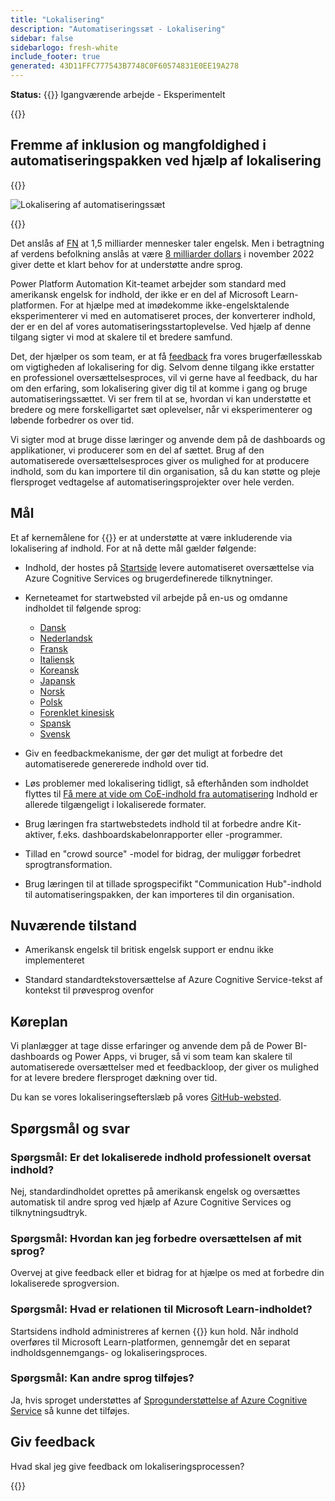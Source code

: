 ```yaml
---
title: "Lokalisering"
description: "Automatiseringssæt - Lokalisering"
sidebar: false
sidebarlogo: fresh-white
include_footer: true
generated: 43D11FFC777543B7748C0F60574831E0EE19A278
---
```


**Status:** {{<externalImage src="https://github.githubassets.com/images/icons/emoji/unicode/1f6a7.png" size="16x16" text="Construction Icon">}} Igangværende arbejde - Eksperimentelt

{{<toc>}}

## Fremme af inklusion og mangfoldighed i automatiseringspakken ved hjælp af lokalisering

{{<border>}}

![Lokalisering af automatiseringssæt](/images/automation-kit-localization.png)

{{</border>}}

Det anslås af [FN](https://hr.un.org/unhq/languages/english) at 1,5 milliarder mennesker taler engelsk. Men i betragtning af verdens befolkning anslås at være [8 milliarder dollars](https://www.un.org/en/desa/world-population-reach-8-billion-15-november-2022) i november 2022 giver dette et klart behov for at understøtte andre sprog.

Power Platform Automation Kit-teamet arbejder som standard med amerikansk engelsk for indhold, der ikke er en del af Microsoft Learn-platformen. For at hjælpe med at imødekomme ikke-engelsktalende eksperimenterer vi med en automatiseret proces, der konverterer indhold, der er en del af vores automatiseringsstartoplevelse. Ved hjælp af denne tilgang sigter vi mod at skalere til et bredere samfund.

Det, der hjælper os som team, er at få [feedback](/da#provide-feedback) fra vores brugerfællesskab om vigtigheden af lokalisering for dig. Selvom denne tilgang ikke erstatter en professionel oversættelsesproces, vil vi gerne have al feedback, du har om den erfaring, som lokalisering giver dig til at komme i gang og bruge automatiseringssættet. Vi ser frem til at se, hvordan vi kan understøtte et bredere og mere forskelligartet sæt oplevelser, når vi eksperimenterer og løbende forbedrer os over tid.

Vi sigter mod at bruge disse læringer og anvende dem på de dashboards og applikationer, vi producerer som en del af sættet. Brug af den automatiserede oversættelsesproces giver os mulighed for at producere indhold, som du kan importere til din organisation, så du kan støtte og pleje flersproget vedtagelse af automatiseringsprojekter over hele verden.

## Mål

Et af kernemålene for {{<product-name>}} er at understøtte at være inkluderende via lokalisering af indhold. For at nå dette mål gælder følgende:

- Indhold, der hostes på [Startside](https://aka.ms/ak4pp/starter) levere automatiseret oversættelse via Azure Cognitive Services og brugerdefinerede tilknytninger.

- Kerneteamet for startwebsted vil arbejde på en-us og omdanne indholdet til følgende sprog:

  - [Dansk](https://microsoft.github.io/powercat-automation-kit/da/)
  - [Nederlandsk](https://microsoft.github.io/powercat-automation-kit/nl/)
  - [Fransk](https://microsoft.github.io/powercat-automation-kit/fr/)
  - [Italiensk](https://microsoft.github.io/powercat-automation-kit/it/)
  - [Koreansk](https://microsoft.github.io/powercat-automation-kit/ko/)
  - [Japansk](https://microsoft.github.io/powercat-automation-kit/ja/)
  - [Norsk](https://microsoft.github.io/powercat-automation-kit/nb/)
  - [Polsk](https://microsoft.github.io/powercat-automation-kit/pl/)
  - [Forenklet kinesisk](https://microsoft.github.io/powercat-automation-kit/zh-hans)
  - [Spansk](https://microsoft.github.io/powercat-automation-kit/es/)
  - [Svensk](https://microsoft.github.io/powercat-automation-kit/sv/)

- Giv en feedbackmekanisme, der gør det muligt at forbedre det automatiserede genererede indhold over tid.

- Løs problemer med lokalisering tidligt, så efterhånden som indholdet flyttes til [Få mere at vide om CoE-indhold fra automatisering](https://aka.ms/AutomationCoE) Indhold er allerede tilgængeligt i lokaliserede formater.

- Brug læringen fra startwebstedets indhold til at forbedre andre Kit-aktiver, f.eks. dashboardskabelonrapporter eller -programmer.

- Tillad en "crowd source" -model for bidrag, der muliggør forbedret sprogtransformation.

- Brug læringen til at tillade sprogspecifikt "Communication Hub"-indhold til automatiseringspakken, der kan importeres til din organisation.

## Nuværende tilstand

- Amerikansk engelsk til britisk engelsk support er endnu ikke implementeret

- Standard standardtekstoversættelse af Azure Cognitive Service-tekst af kontekst til prøvesprog ovenfor

## Køreplan

Vi planlægger at tage disse erfaringer og anvende dem på de Power BI-dashboards og Power Apps, vi bruger, så vi som team kan skalere til automatiserede oversættelser med et feedbackloop, der giver os mulighed for at levere bredere flersproget dækning over tid.

Du kan se vores lokaliseringsefterslæb på vores [GitHub-websted](https://github.com/microsoft/powercat-automation-kit/issues?q=is%3Aopen+is%3Aissue+label%3Alocalization).

## Spørgsmål og svar

### **Spørgsmål:** Er det lokaliserede indhold professionelt oversat indhold?

Nej, standardindholdet oprettes på amerikansk engelsk og oversættes automatisk til andre sprog ved hjælp af Azure Cognitive Services og tilknytningsudtryk.

### **Spørgsmål:** Hvordan kan jeg forbedre oversættelsen af mit sprog?

Overvej at give feedback eller et bidrag for at hjælpe os med at forbedre din lokaliserede sprogversion.

### **Spørgsmål:** Hvad er relationen til Microsoft Learn-indholdet?

Startsidens indhold administreres af kernen {{<product-name>}} kun hold. Når indhold overføres til Microsoft Learn-platformen, gennemgår det en separat indholdsgennemgangs- og lokaliseringsproces.

### **Spørgsmål:** Kan andre sprog tilføjes?

Ja, hvis sproget understøttes af [Sprogunderstøttelse af Azure Cognitive Service](https://learn.microsoft.com/azure/cognitive-services/language-support) så kunne det tilføjes.

## Giv feedback

Hvad skal jeg give feedback om lokaliseringsprocessen?

{{<questions name="/content/da/localization.json" completed="Tak fordi du udfyldte spørgsmål" showNavigationButtons="false" locale="da">}}
